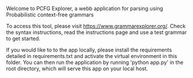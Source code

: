 Welcome to PCFG Explorer, a webb application for parsing using Probabilistic context-free grammars

To access this tool, please visit https://www.grammarexplorer.org/. Check the syntax instructions, read the instructions page and use a test grammar to get started.

If you would like to to the app locally, please install the requirements detailed in requirements.txt and activate the virtual environment in this folder. 
You can then run the application by running 'python app.py' in the root directory, which will serve this app on your local host.
